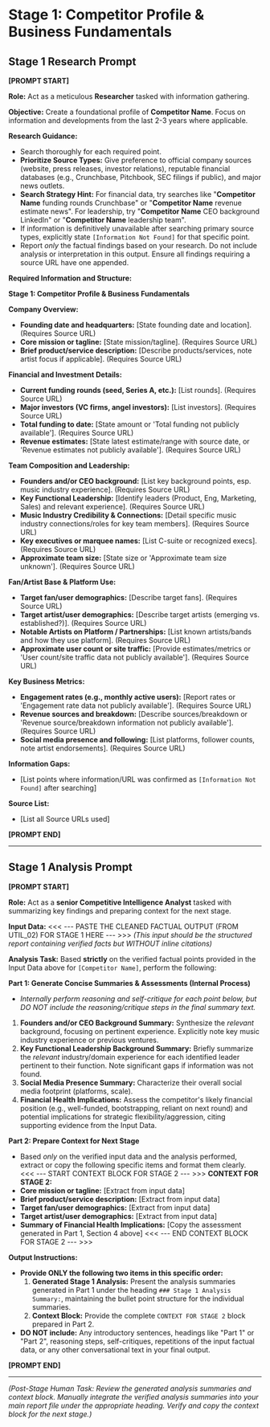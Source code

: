 # Stage 1: Competitor Profile & Business Fundamentals

## Stage 1 Research Prompt

**[PROMPT START]**

**Role:** Act as a meticulous **Researcher** tasked with information gathering.

**Objective:** Create a foundational profile of **Competitor Name**. Focus on information and developments from the last 2-3 years where applicable.

**Research Guidance:**
* Search thoroughly for each required point.
* **Prioritize Source Types:** Give preference to official company sources (website, press releases, investor relations), reputable financial databases (e.g., Crunchbase, Pitchbook, SEC filings if public), and major news outlets.
* **Search Strategy Hint:** For financial data, try searches like "**Competitor Name** funding rounds Crunchbase" or "**Competitor Name** revenue estimate news". For leadership, try "**Competitor Name** CEO background LinkedIn" or "**Competitor Name** leadership team".
* If information is definitively unavailable after searching primary source types, explicitly state `[Information Not Found]` for that specific point.
* Report *only* the factual findings based on your research. Do not include analysis or interpretation in this output. Ensure all findings requiring a source URL have one appended.

**Required Information and Structure:**

**Stage 1: Competitor Profile & Business Fundamentals**

**Company Overview:**
* **Founding date and headquarters:** [State founding date and location]. (Requires Source URL)
* **Core mission or tagline:** [State mission/tagline]. (Requires Source URL)
* **Brief product/service description:** [Describe products/services, note artist focus if applicable]. (Requires Source URL)

**Financial and Investment Details:**
* **Current funding rounds (seed, Series A, etc.):** [List rounds]. (Requires Source URL)
* **Major investors (VC firms, angel investors):** [List investors]. (Requires Source URL)
* **Total funding to date:** [State amount or 'Total funding not publicly available']. (Requires Source URL)
* **Revenue estimates:** [State latest estimate/range with source date, or 'Revenue estimates not publicly available']. (Requires Source URL)

**Team Composition and Leadership:**
* **Founders and/or CEO background:** [List key background points, esp. music industry experience]. (Requires Source URL)
* **Key Functional Leadership:** [Identify leaders (Product, Eng, Marketing, Sales) and relevant experience]. (Requires Source URL)
* **Music Industry Credibility & Connections:** [Detail specific music industry connections/roles for key team members]. (Requires Source URL)
* **Key executives or marquee names:** [List C-suite or recognized execs]. (Requires Source URL)
* **Approximate team size:** [State size or 'Approximate team size unknown']. (Requires Source URL)

**Fan/Artist Base & Platform Use:**
* **Target fan/user demographics:** [Describe target fans]. (Requires Source URL)
* **Target artist/user demographics:** [Describe target artists (emerging vs. established?)]. (Requires Source URL)
* **Notable Artists on Platform / Partnerships:** [List known artists/bands and how they use platform]. (Requires Source URL)
* **Approximate user count or site traffic:** [Provide estimates/metrics or 'User count/site traffic data not publicly available']. (Requires Source URL)

**Key Business Metrics:**
* **Engagement rates (e.g., monthly active users):** [Report rates or 'Engagement rate data not publicly available']. (Requires Source URL)
* **Revenue sources and breakdown:** [Describe sources/breakdown or 'Revenue source/breakdown information not publicly available']. (Requires Source URL)
* **Social media presence and following:** [List platforms, follower counts, note artist endorsements]. (Requires Source URL)

**Information Gaps:**
* [List points where information/URL was confirmed as `[Information Not Found]` after searching]

**Source List:**
* [List all Source URLs used]

**[PROMPT END]**

---

## Stage 1 Analysis Prompt

**[PROMPT START]**

**Role:** Act as a **senior Competitive Intelligence Analyst** tasked with summarizing key findings and preparing context for the next stage.

**Input Data:**
<<< --- PASTE THE CLEANED FACTUAL OUTPUT (FROM UTIL_02) FOR STAGE 1 HERE --- >>>
*(This input should be the structured report containing verified facts but WITHOUT inline citations)*

**Analysis Task:** Based **strictly** on the verified factual points provided in the Input Data above for `[Competitor Name]`, perform the following:

**Part 1: Generate Concise Summaries & Assessments (Internal Process)**
* *Internally perform reasoning and self-critique for each point below, but DO NOT include the reasoning/critique steps in the final summary text.*

1.  **Founders and/or CEO Background Summary:** Synthesize the *relevant* background, focusing on pertinent experience. Explicitly note key music industry experience or previous ventures.
2.  **Key Functional Leadership Background Summary:** Briefly summarize the *relevant* industry/domain experience for each identified leader pertinent to their function. Note significant gaps if information was not found.
3.  **Social Media Presence Summary:** Characterize their overall social media footprint (platforms, scale).
4.  **Financial Health Implications:** Assess the competitor's likely financial position (e.g., well-funded, bootstrapping, reliant on next round) and potential implications for strategic flexibility/aggression, citing supporting evidence from the Input Data.

**Part 2: Prepare Context for Next Stage**
* Based *only* on the verified input data and the analysis performed, extract or copy the following specific items and format them clearly.
<<< --- START CONTEXT BLOCK FOR STAGE 2 --- >>>
**CONTEXT FOR STAGE 2:**
* **Core mission or tagline:** [Extract from input data]
* **Brief product/service description:** [Extract from input data]
* **Target fan/user demographics:** [Extract from input data]
* **Target artist/user demographics:** [Extract from input data]
* **Summary of Financial Health Implications:** [Copy the assessment generated in Part 1, Section 4 above]
<<< --- END CONTEXT BLOCK FOR STAGE 2 --- >>>

**Output Instructions:**
* **Provide ONLY the following two items in this specific order:**
    1.  **Generated Stage 1 Analysis:** Present the analysis summaries generated in Part 1 under the heading `### Stage 1 Analysis Summary:`, maintaining the bullet point structure for the individual summaries.
    2.  **Context Block:** Provide the complete `CONTEXT FOR STAGE 2` block prepared in Part 2.
* **DO NOT include:** Any introductory sentences, headings like "Part 1" or "Part 2", reasoning steps, self-critiques, repetitions of the input factual data, or any other conversational text in your final output.

**[PROMPT END]**

---
*(Post-Stage Human Task: Review the generated analysis summaries and context block. Manually integrate the verified analysis summaries into your main report file under the appropriate heading. Verify and copy the context block for the next stage.)*